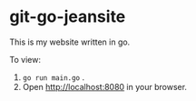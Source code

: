 git-go-jeansite
===============

This is my website written in go.

To view:

1. `go run main.go` .
1. Open [http://localhost:8080](http://localhost:8080/) in your browser.

